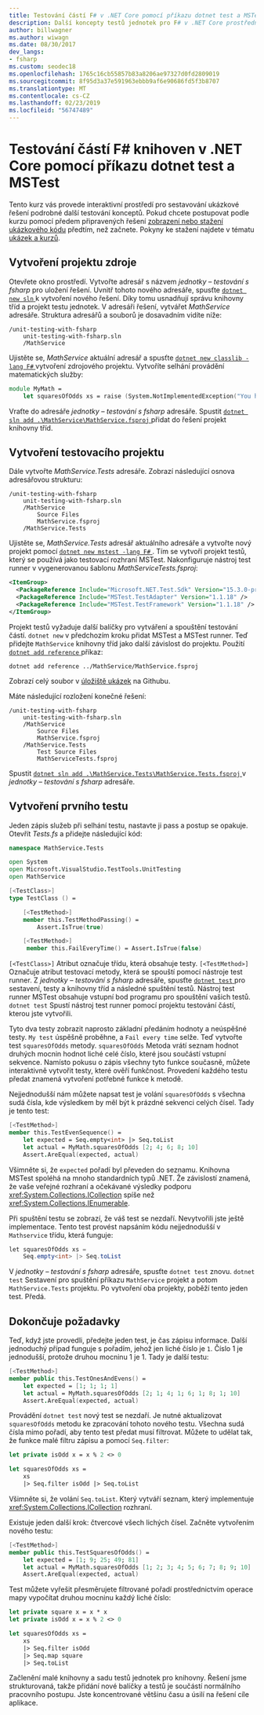 ```yaml
---
title: Testování částí F# v .NET Core pomocí příkazu dotnet test a MSTest
description: Další koncepty testů jednotek pro F# v .NET Core prostřednictvím interaktivního prostředí sestavení krok za krokem ukázkové řešení pomocí příkazu dotnet test a MSTest.
author: billwagner
ms.author: wiwagn
ms.date: 08/30/2017
dev_langs:
- fsharp
ms.custom: seodec18
ms.openlocfilehash: 1765c16cb55857b83a8206ae97327d0fd2809019
ms.sourcegitcommit: 8f95d3a37e591963ebbb9af6e90686fd5f3b8707
ms.translationtype: MT
ms.contentlocale: cs-CZ
ms.lasthandoff: 02/23/2019
ms.locfileid: "56747489"
---
```

# <a name="unit-testing-f-libraries-in-net-core-using-dotnet-test-and-mstest"></a>Testování částí F# knihoven v .NET Core pomocí příkazu dotnet test a MSTest

Tento kurz vás provede interaktivní prostředí pro sestavování ukázkové řešení podrobné další testování konceptů. Pokud chcete postupovat podle kurzu pomocí předem připravených řešení [zobrazení nebo stažení ukázkového kódu](https://github.com/dotnet/samples/tree/master/core/getting-started/unit-testing-with-fsharp-mstest/) předtím, než začnete. Pokyny ke stažení najdete v tématu [ukázek a kurzů](../../samples-and-tutorials/index.md#viewing-and-downloading-samples).

## <a name="creating-the-source-project"></a>Vytvoření projektu zdroje

Otevřete okno prostředí. Vytvořte adresář s názvem *jednotky – testování s fsharp* pro uložení řešení.
Uvnitř tohoto nového adresáře, spusťte [ `dotnet new sln` ](../tools/dotnet-new.md) k vytvoření nového řešení. Díky tomu usnadňují správu knihovny tříd a projekt testu jednotek.
V adresáři řešení, vytvářet *MathService* adresáře. Struktura adresářů a souborů je dosavadním vidíte níže:

```
/unit-testing-with-fsharp
    unit-testing-with-fsharp.sln
    /MathService
```

Ujistěte se, *MathService* aktuální adresář a spusťte [ `dotnet new classlib -lang F#` ](../tools/dotnet-new.md) vytvoření zdrojového projektu.  Vytvoříte selhání provádění matematických služby:

```fsharp
module MyMath =
    let squaresOfOdds xs = raise (System.NotImplementedException("You haven't written a test yet!"))
```

Vraťte do adresáře *jednotky – testování s fsharp* adresáře. Spustit [ `dotnet sln add .\MathService\MathService.fsproj` ](../tools/dotnet-sln.md) přidat do řešení projekt knihovny tříd.

## <a name="creating-the-test-project"></a>Vytvoření testovacího projektu

Dále vytvořte *MathService.Tests* adresáře. Zobrazí následující osnova adresářovou strukturu:

```
/unit-testing-with-fsharp
    unit-testing-with-fsharp.sln
    /MathService
        Source Files
        MathService.fsproj
    /MathService.Tests
```

Ujistěte se, *MathService.Tests* adresář aktuálního adresáře a vytvořte nový projekt pomocí [ `dotnet new mstest -lang F#` ](../tools/dotnet-new.md). Tím se vytvoří projekt testů, který se používá jako testovací rozhraní MSTest. Nakonfiguruje nástroj test runner v vygenerovanou šablonu *MathServiceTests.fsproj*:

```xml
<ItemGroup>
  <PackageReference Include="Microsoft.NET.Test.Sdk" Version="15.3.0-preview-20170628-02" />
  <PackageReference Include="MSTest.TestAdapter" Version="1.1.18" />
  <PackageReference Include="MSTest.TestFramework" Version="1.1.18" />
</ItemGroup>
```

Projekt testů vyžaduje další balíčky pro vytváření a spouštění testování částí. `dotnet new` v předchozím kroku přidat MSTest a MSTest runner. Teď přidejte `MathService` knihovny tříd jako další závislost do projektu. Použití [ `dotnet add reference` ](../tools/dotnet-add-reference.md) příkaz:

```
dotnet add reference ../MathService/MathService.fsproj
```

Zobrazí celý soubor v [úložiště ukázek](https://github.com/dotnet/samples/blob/master/core/getting-started/unit-testing-with-fsharp/MathService.Tests/MathService.Tests.fsproj) na Githubu.

Máte následující rozložení konečné řešení:

```
/unit-testing-with-fsharp
    unit-testing-with-fsharp.sln
    /MathService
        Source Files
        MathService.fsproj
    /MathService.Tests
        Test Source Files
        MathServiceTests.fsproj
```

Spustit [ `dotnet sln add .\MathService.Tests\MathService.Tests.fsproj` ](../tools/dotnet-sln.md) v *jednotky – testování s fsharp* adresáře.

## <a name="creating-the-first-test"></a>Vytvoření prvního testu

Jeden zápis služeb při selhání testu, nastavte ji pass a postup se opakuje. Otevřít *Tests.fs* a přidejte následující kód:

```fsharp
namespace MathService.Tests

open System
open Microsoft.VisualStudio.TestTools.UnitTesting
open MathService

[<TestClass>]
type TestClass () =

    [<TestMethod>]
    member this.TestMethodPassing() =
        Assert.IsTrue(true)

    [<TestMethod>]
     member this.FailEveryTime() = Assert.IsTrue(false)
```

`[<TestClass>]` Atribut označuje třídu, která obsahuje testy. `[<TestMethod>]` Označuje atribut testovací metody, která se spouští pomocí nástroje test runner. Z *jednotky – testování s fsharp* adresáře, spusťte [ `dotnet test` ](../tools/dotnet-test.md) pro sestavení, testy a knihovny tříd a následné spuštění testů. Nástroj test runner MSTest obsahuje vstupní bod programu pro spouštění vašich testů. `dotnet test` Spustí nástroj test runner pomocí projektu testování částí, kterou jste vytvořili.

Tyto dva testy zobrazit naprosto základní předáním hodnoty a neúspěšné testy. `My test` úspěšně proběhne, a `Fail every time` selže. Teď vytvořte test `squaresOfOdds` metody. `squaresOfOdds` Metoda vrátí seznam hodnot druhých mocnin hodnot liché celé číslo, které jsou součástí vstupní sekvence. Namísto pokusu o zápis všechny tyto funkce současně, můžete interaktivně vytvořit testy, které ověří funkčnost. Provedení každého testu předat znamená vytvoření potřebné funkce k metodě.

Nejjednodušší nám můžete napsat test je volání `squaresOfOdds` s všechna sudá čísla, kde výsledkem by měl být k prázdné sekvenci celých čísel.  Tady je tento test:

```fsharp
[<TestMethod>]
member this.TestEvenSequence() =
    let expected = Seq.empty<int> |> Seq.toList
    let actual = MyMath.squaresOfOdds [2; 4; 6; 8; 10]
    Assert.AreEqual(expected, actual)
```

Všimněte si, že `expected` pořadí byl převeden do seznamu. Knihovna MSTest spoléhá na mnoho standardních typů .NET. Že závislostí znamená, že vaše veřejné rozhraní a očekávané výsledky podporu <xref:System.Collections.ICollection> spíše než <xref:System.Collections.IEnumerable>.

Při spuštění testu se zobrazí, že váš test se nezdaří. Nevytvořili jste ještě implementace. Tento test provést napsáním kódu nejjednodušší v `Mathservice` třídu, která funguje:

```csharp
let squaresOfOdds xs =
    Seq.empty<int> |> Seq.toList
```

V *jednotky – testování s fsharp* adresáře, spusťte `dotnet test` znovu. `dotnet test` Sestavení pro spuštění příkazu `MathService` projekt a potom `MathService.Tests` projektu. Po vytvoření oba projekty, poběží tento jeden test. Předá.

## <a name="completing-the-requirements"></a>Dokončuje požadavky

Teď, když jste provedli, předejte jeden test, je čas zápisu informace. Další jednoduchý případ funguje s pořadím, jehož jen liché číslo je `1`. Číslo 1 je jednodušší, protože druhou mocninu 1 je 1. Tady je další testu:

```fsharp
[<TestMethod>]
member public this.TestOnesAndEvens() =
    let expected = [1; 1; 1; 1]
    let actual = MyMath.squaresOfOdds [2; 1; 4; 1; 6; 1; 8; 1; 10]
    Assert.AreEqual(expected, actual)
```

Provádění `dotnet test` nový test se nezdaří. Je nutné aktualizovat `squaresOfOdds` metodu ke zpracování tohoto nového testu. Všechna sudá čísla mimo pořadí, aby tento test předat musí filtrovat. Můžete to udělat tak, že funkce malé filtru zápisu a pomocí `Seq.filter`:

```fsharp
let private isOdd x = x % 2 <> 0

let squaresOfOdds xs =
    xs
    |> Seq.filter isOdd |> Seq.toList
```

Všimněte si, že volání `Seq.toList`. Který vytváří seznam, který implementuje <xref:System.Collections.ICollection> rozhraní.

Existuje jeden další krok: čtvercové všech lichých čísel. Začněte vytvořením nového testu:

```fsharp
[<TestMethod>]
member public this.TestSquaresOfOdds() =
    let expected = [1; 9; 25; 49; 81]
    let actual = MyMath.squaresOfOdds [1; 2; 3; 4; 5; 6; 7; 8; 9; 10]
    Assert.AreEqual(expected, actual)
```

Test můžete vyřešit přesměrujete filtrované pořadí prostřednictvím operace mapy vypočítat druhou mocninu každý liché číslo:

```fsharp
let private square x = x * x
let private isOdd x = x % 2 <> 0

let squaresOfOdds xs =
    xs
    |> Seq.filter isOdd
    |> Seq.map square
    |> Seq.toList
```

Začlenění malé knihovny a sadu testů jednotek pro knihovny. Řešení jsme strukturovaná, takže přidání nové balíčky a testů je součástí normálního pracovního postupu. Jste koncentrované většinu času a úsilí na řešení cíle aplikace.
